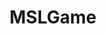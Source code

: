 ---
title: MSLGame
crosslinks:
- FLAGFlagstaff
- summonerswar
- livven
- xkcd
- MRW
- AndroidGaming
- mlem
- pokemongo
- me_irl
- BnHASmashTap
- 10xtvcz
- FFRecordKeeper
---